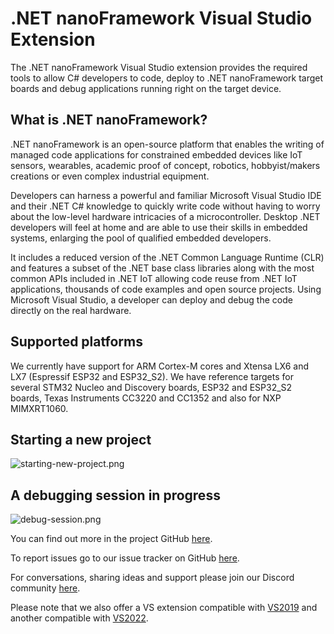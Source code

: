 # .NET nanoFramework Visual Studio Extension

The .NET nanoFramework Visual Studio extension provides the required tools to allow C# developers to code, deploy to .NET nanoFramework target boards and debug applications running right on the target device.

## What is .NET nanoFramework?

.NET nanoFramework is an open-source platform that enables the writing of managed code applications for constrained embedded devices like IoT sensors, wearables, academic proof of concept, robotics, hobbyist/makers creations or even complex industrial equipment. 

Developers can harness a powerful and familiar Microsoft Visual Studio IDE and their .NET C# knowledge to quickly write code without having to worry about the low-level hardware intricacies of a microcontroller. Desktop .NET developers will feel at home and are able to use their skills in embedded systems, enlarging the pool of qualified embedded developers.

It includes a reduced version of the .NET Common Language Runtime (CLR) and features a subset of the .NET base class libraries along with the most common APIs included in .NET IoT allowing code reuse from .NET IoT applications, thousands of code examples and open source projects.
Using Microsoft Visual Studio, a developer can deploy and debug the code directly on the real hardware.

## Supported platforms

We currently have support for ARM Cortex-M cores and Xtensa LX6 and LX7 (Espressif ESP32 and ESP32_S2). We have reference targets for several STM32 Nucleo and Discovery boards, ESP32 and ESP32_S2 boards, Texas Instruments CC3220 and CC1352 and also for NXP MIMXRT1060.

## Starting a new project

![starting-new-project.png](starting-new-project.png)

## A debugging session in progress

![debug-session.png](debug-session.png)

You can find out more in the project GitHub [here](https://github.com/nanoframework).

To report issues go to our issue tracker on GitHub [here](https://github.com/nanoframework/Home/issues).

For conversations, sharing ideas and support please join our Discord community [here](https://discord.gg/gCyBu8T).

Please note that we also offer a VS extension compatible with [VS2019](https://marketplace.visualstudio.com/items?itemName=nanoframework.nanoFramework-VS2019-Extension) and another compatible with [VS2022](https://marketplace.visualstudio.com/items?itemName=nanoframework.nanoFramework-VS2022-Extension).

